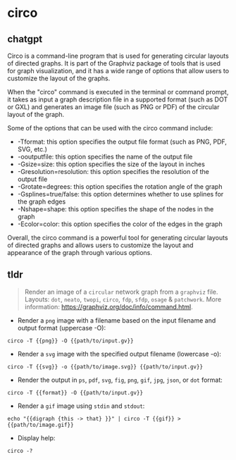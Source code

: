 # circo 
## chatgpt 
Circo is a command-line program that is used for generating circular layouts of directed graphs. It is part of the Graphviz package of tools that is used for graph visualization, and it has a wide range of options that allow users to customize the layout of the graphs. 

When the "circo" command is executed in the terminal or command prompt, it takes as input a graph description file in a supported format (such as DOT or GXL) and generates an image file (such as PNG or PDF) of the circular layout of the graph. 

Some of the options that can be used with the circo command include:

- -Tformat: this option specifies the output file format (such as PNG, PDF, SVG, etc.)
- -ooutputfile: this option specifies the name of the output file
- -Gsize=size: this option specifies the size of the layout in inches
- -Gresolution=resolution: this option specifies the resolution of the output file
- -Grotate=degrees: this option specifies the rotation angle of the graph
- -Gsplines=true/false: this option determines whether to use splines for the graph edges
- -Nshape=shape: this option specifies the shape of the nodes in the graph
- -Ecolor=color: this option specifies the color of the edges in the graph

Overall, the circo command is a powerful tool for generating circular layouts of directed graphs and allows users to customize the layout and appearance of the graph through various options. 

## tldr 
 
> Render an image of a `circular` network graph from a `graphviz` file.
> Layouts: `dot`, `neato`, `twopi`, `circo`, `fdp`, `sfdp`, `osage` & `patchwork`.
> More information: <https://graphviz.org/doc/info/command.html>.

- Render a `png` image with a filename based on the input filename and output format (uppercase -O):

`circo -T {{png}} -O {{path/to/input.gv}}`

- Render a `svg` image with the specified output filename (lowercase -o):

`circo -T {{svg}} -o {{path/to/image.svg}} {{path/to/input.gv}}`

- Render the output in `ps`, `pdf`, `svg`, `fig`, `png`, `gif`, `jpg`, `json`, or `dot` format:

`circo -T {{format}} -O {{path/to/input.gv}}`

- Render a `gif` image using `stdin` and `stdout`:

`echo "{{digraph {this -> that} }}" | circo -T {{gif}} > {{path/to/image.gif}}`

- Display help:

`circo -?`
